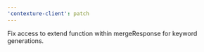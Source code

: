 ```yaml
---
'contexture-client': patch
---
```


Fix access to extend function within mergeResponse for keyword generations.
